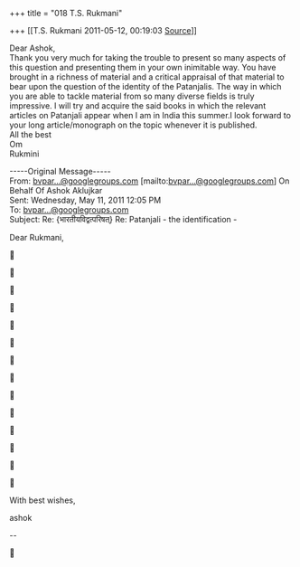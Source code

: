 +++
title = "018 T.S. Rukmani"

+++
[[T.S. Rukmani	2011-05-12, 00:19:03 [Source](https://groups.google.com/g/bvparishat/c/UPPDjxJj_TQ)]]



Dear Ashok,  
Thank you very much for taking the trouble to present so many aspects of this question and presenting them in your own inimitable way. You have brought in a richness of material and a critical appraisal of that material to bear upon the question of the identity of the Patanjalis. The way in which you are able to tackle material from so many diverse fields is truly impressive. I will try and acquire the said books in which the relevant articles on Patanjali appear when I am in India this summer.I look forward to your long article/monograph on the topic whenever it is published.  
All the best  
Om  
Rukmini

  
-----Original Message-----  
From: [bvpar...@googlegroups.com]() \[mailto:[bvpar...@googlegroups.com]()\] On Behalf Of Ashok Aklujkar  
Sent: Wednesday, May 11, 2011 12:05 PM  
To: [bvpar...@googlegroups.com]()  
Subject: Re: {भारतीयविद्वत्परिषत्} Re: Patanjali - the identification -

Dear Rukmani,





























With best wishes,

ashok

--  



